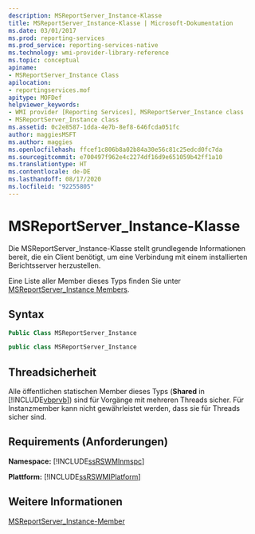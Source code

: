 ```yaml
---
description: MSReportServer_Instance-Klasse
title: MSReportServer_Instance-Klasse | Microsoft-Dokumentation
ms.date: 03/01/2017
ms.prod: reporting-services
ms.prod_service: reporting-services-native
ms.technology: wmi-provider-library-reference
ms.topic: conceptual
apiname:
- MSReportServer_Instance Class
apilocation:
- reportingservices.mof
apitype: MOFDef
helpviewer_keywords:
- WMI provider [Reporting Services], MSReportServer_Instance class
- MSReportServer_Instance class
ms.assetid: 0c2e8587-1dda-4e7b-8ef8-646fcda051fc
author: maggiesMSFT
ms.author: maggies
ms.openlocfilehash: ffcef1c806b8a02b84a30e56c81c25edcd0fc7da
ms.sourcegitcommit: e700497f962e4c2274df16d9e651059b42ff1a10
ms.translationtype: HT
ms.contentlocale: de-DE
ms.lasthandoff: 08/17/2020
ms.locfileid: "92255805"
---
```

# <a name="msreportserver_instance-class"></a>MSReportServer_Instance-Klasse
  Die MSReportServer_Instance-Klasse stellt grundlegende Informationen bereit, die ein Client benötigt, um eine Verbindung mit einem installierten Berichtsserver herzustellen.  
  
 Eine Liste aller Member dieses Typs finden Sie unter [MSReportServer_Instance Members](../../reporting-services/wmi-provider-library-reference/msreportserver-instance-members.md).  
  
## <a name="syntax"></a>Syntax  
  
```vb  
Public Class MSReportServer_Instance  
```  
  
```csharp  
public class MSReportServer_Instance  
```  
  
## <a name="thread-safety"></a>Threadsicherheit  
 Alle öffentlichen statischen Member dieses Typs (**Shared** in [!INCLUDE[vbprvb](../../includes/vbprvb-md.md)]) sind für Vorgänge mit mehreren Threads sicher. Für Instanzmember kann nicht gewährleistet werden, dass sie für Threads sicher sind.  
  
## <a name="requirements"></a>Requirements (Anforderungen)  
 **Namespace:** [!INCLUDE[ssRSWMInmspc](../../includes/ssrswminmspc-md.md)]  
  
 **Plattform:** [!INCLUDE[ssRSWMIPlatform](../../includes/ssrswmiplatform-md.md)]  
  
## <a name="see-also"></a>Weitere Informationen  
 [MSReportServer_Instance-Member](../../reporting-services/wmi-provider-library-reference/msreportserver-instance-members.md)  
  
  
